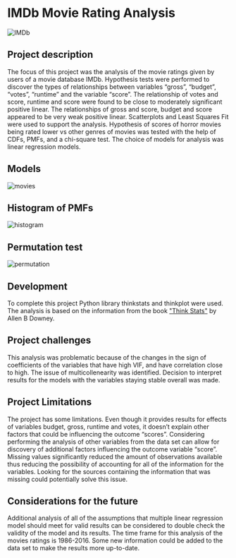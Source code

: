 # IMDb Movie Rating Analysis
![IMDb](https://github.com/natacasey/IMDb_Movie_Rating_Analysis/blob/master/_assets/IMDb_project.jpg)

## Project description
The focus of this project was the analysis of the movie ratings given by users of a movie database IMDb. 
Hypothesis tests were performed to discover the types of relationships between variables “gross”, “budget”, “votes”, “runtime” and the variable “score”. 
The relationship of votes and score, runtime and score were found to be close to moderately significant positive linear.
The relationships of gross and score, budget and score appeared to be very weak positive linear. Scatterplots and Least Squares Fit were used to support the analysis. 
Hypothesis of scores of horror movies being rated lower vs other genres of movies was tested with the help of CDFs, PMFs, and a chi-square test. 
The choice of models for analysis was linear regression models. 

## Models 

![movies](https://github.com/natacasey/IMDb_Movie_Rating_Analysis/blob/master/_assets/models.PNG)

## Histogram of PMFs

![histogram](https://github.com/natacasey/IMDb_Movie_Rating_Analysis/blob/master/_assets/horror_vs_other_genres.PNG)

## Permutation test

![permutation](https://github.com/natacasey/IMDb_Movie_Rating_Analysis/blob/master/_assets/permutation_test.PNG)

## Development
To complete this project Python library thinkstats and thinkplot were used. The analysis is based on the information from the book  ["Think Stats"](https://github.com/AllenDowney/ThinkStats2) by Allen B Downey.

## Project challenges

This analysis was problematic because of the changes in the sign of coefficients of the variables that have high VIF, and have correlation close to high. 
The issue of multicollenearity was identified.
Decision to interpret results for the models with the variables staying stable overall was made.

## Project Limitations

The project has some limitations. Even though it provides results for effects of variables budget, gross, runtime and votes, it doesn’t explain other factors that could be influencing the outcome “scores”. 
Considering performing the analysis of other variables from the data set can allow for discovery of additional factors influencing the outcome variable “score”.
Missing values significantly reduced the amount of observations available thus reducing the possibility of accounting for all of the information for the variables.
Looking for the sources containing the information that was missing could potentially solve this issue. 

## Considerations for the future

Additional analysis of all of the assumptions that multiple linear regression model should meet for valid results can be considered to double check the validity of the model and its results. 
The time frame for this analysis of the movies ratings is 1986-2016. Some new information could be added to the data set to make the results more up-to-date. 
